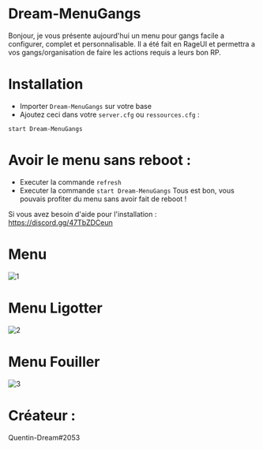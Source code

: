 # Dream-MenuGangs
Bonjour, je vous présente aujourd'hui un menu pour gangs facile a configurer, complet et personnalisable. Il a été fait en RageUI et permettra a vos gangs/organisation de faire les actions requis a leurs bon RP.

# Installation
- Importer `Dream-MenuGangs` sur votre base
- Ajoutez ceci dans votre `server.cfg` ou  `ressources.cfg` :

```
start Dream-MenuGangs
```
# Avoir le menu sans reboot :
- Executer la commande `refresh`
- Executer la commande `start Dream-MenuGangs`
Tous est bon, vous pouvais profiter du menu sans avoir fait de reboot !

Si vous avez besoin d'aide pour l'installation : https://discord.gg/47TbZDCeun

# Menu 
![1](https://user-images.githubusercontent.com/101477460/158060093-9c355f70-5c07-4722-a546-87e6be57eb99.PNG)
# Menu Ligotter
![2](https://user-images.githubusercontent.com/101477460/158060095-4e978acd-f5f6-4334-a9ca-6d70271dffd6.PNG)
# Menu Fouiller
![3](https://user-images.githubusercontent.com/101477460/158060097-008ab79e-8db5-472f-a6a0-def69bc57dec.PNG)

# Créateur :
Quentin-Dream#2053
